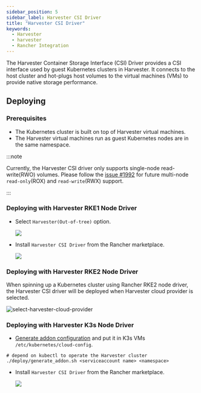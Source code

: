 ```yaml
---
sidebar_position: 5
sidebar_label: Harvester CSI Driver
title: "Harvester CSI Driver"
keywords:
  - Harvester
  - harvester
  - Rancher Integration
---
```


The Harvester Container Storage Interface (CSI) Driver provides a CSI interface used by guest Kubernetes clusters in Harvester. It connects to the host cluster and hot-plugs host volumes to the virtual machines (VMs) to provide native storage performance.

## Deploying

### Prerequisites

- The Kubernetes cluster is built on top of Harvester virtual machines.
- The Harvester virtual machines run as guest Kubernetes nodes are in the same namespace.

:::note

Currently, the Harvester CSI driver only supports single-node read-write(RWO) volumes. Please follow the [issue #1992](https://github.com/harvester/harvester/issues/1992) for future multi-node `read-only`(ROX) and `read-write`(RWX) support.

:::

### Deploying with Harvester RKE1 Node Driver

- Select `Harvester(Out-of-tree)` option.

    ![](/img/v1.1/rancher/rke-cloud-provider.png)

- Install `Harvester CSI Driver` from the Rancher marketplace.

    ![](/img/v1.1/rancher/install-harvester-csi-driver.png)


### Deploying with Harvester RKE2 Node Driver

When spinning up a Kubernetes cluster using Rancher RKE2 node driver, the Harvester CSI driver will be deployed when Harvester cloud provider is selected.

![select-harvester-cloud-provider](/img/v1.1/rancher/rke2-cloud-provider.png)

### Deploying with Harvester K3s Node Driver

- [Generate addon configuration](https://github.com/harvester/harvester-csi-driver/blob/master/deploy/generate_addon.sh) and put it in K3s VMs `/etc/kubernetes/cloud-config`.

```
# depend on kubectl to operate the Harvester cluster
./deploy/generate_addon.sh <serviceaccount name> <namespace>
```

- Install `Harvester CSI Driver` from the Rancher marketplace.

  ![](/img/v1.1/rancher/install-harvester-csi-driver-in-k3s.png)
